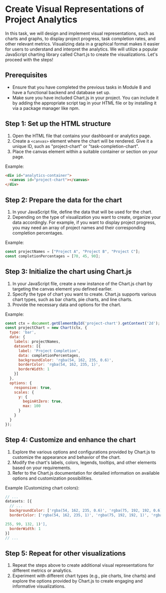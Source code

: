 # Create Visual Representations of Project Analytics

In this task, we will design and implement visual representations, such as charts and graphs, to display project progress, task completion rates, and other relevant metrics. Visualizing data in a graphical format makes it easier for users to understand and interpret the analytics. We will utilize a popular JavaScript charting library called Chart.js to create the visualizations. Let's proceed with the steps!

## Prerequisites
- Ensure that you have completed the previous tasks in Module 8 and have a functional backend and database set up.
- Make sure you have included Chart.js in your project. You can include it by adding the appropriate script tag in your HTML file or by installing it via a package manager like npm.

## Step 1: Set up the HTML structure
1. Open the HTML file that contains your dashboard or analytics page.
2. Create a `<canvas>` element where the chart will be rendered. Give it a unique ID, such as "project-chart" or "task-completion-chart".
3. Place the canvas element within a suitable container or section on your page.

Example:
```html
<div id="analytics-container">
  <canvas id="project-chart"></canvas>
</div>
```

## Step 2: Prepare the data for the chart
1. In your JavaScript file, define the data that will be used for the chart.
2. Depending on the type of visualization you want to create, organize your data accordingly. For example, if you want to display project progress, you may need an array of project names and their corresponding completion percentages.

Example:
```javascript
const projectNames = ["Project A", "Project B", "Project C"];
const completionPercentages = [70, 45, 90];
```

## Step 3: Initialize the chart using Chart.js
1. In your JavaScript file, create a new instance of the Chart.js chart by targeting the canvas element you defined earlier.
2. Specify the type of chart you want to create. Chart.js supports various chart types, such as bar charts, pie charts, and line charts.
3. Provide the necessary data and options for the chart.

Example:
```javascript
const ctx = document.getElementById('project-chart').getContext('2d');
const projectChart = new Chart(ctx, {
  type: 'bar',
  data: {
    labels: projectNames,
    datasets: [{
      label: 'Project Completion',
      data: completionPercentages,
      backgroundColor: 'rgba(54, 162, 235, 0.6)',
      borderColor: 'rgba(54, 162, 235, 1)',
      borderWidth: 1
    }]
  },
  options: {
    responsive: true,
    scales: {
      y: {
        beginAtZero: true,
        max: 100
      }
    }
  }
});
```

## Step 4: Customize and enhance the chart
1. Explore the various options and configurations provided by Chart.js to customize the appearance and behavior of the chart.
2. Modify the chart's labels, colors, legends, tooltips, and other elements based on your requirements.
3. Refer to the Chart.js documentation for detailed information on available options and customization possibilities.

Example (Customizing chart colors):
```javascript
// ...
datasets: [{
  // ...
  backgroundColor: ['rgba(54, 162, 235, 0.6)', 'rgba(75, 192, 192, 0.6)', 'rgba(255, 99, 132, 0.6)'],
  borderColor: ['rgba(54, 162, 235, 1)', 'rgba(75, 192, 192, 1)', 'rgba(

255, 99, 132, 1)'],
  borderWidth: 1
}]
// ...
```

## Step 5: Repeat for other visualizations
1. Repeat the steps above to create additional visual representations for different metrics or analytics.
2. Experiment with different chart types (e.g., pie charts, line charts) and explore the options provided by Chart.js to create engaging and informative visualizations.

